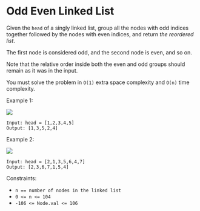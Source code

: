 # Odd Even Linked List

Given the `head` of a singly linked list, group all the nodes with odd indices together followed by the nodes with even indices, and return *the reordered list*.

The first node is considered odd, and the second node is even, and so on.

Note that the relative order inside both the even and odd groups should remain as it was in the input.

You must solve the problem in `O(1)` extra space complexity and `O(n)` time complexity.

Example 1:


![](https://assets.leetcode.com/uploads/2021/03/10/oddeven-linked-list.jpg)
```
Input: head = [1,2,3,4,5]
Output: [1,3,5,2,4]
```

Example 2:

![](https://assets.leetcode.com/uploads/2021/03/10/oddeven2-linked-list.jpg)

```
Input: head = [2,1,3,5,6,4,7]
Output: [2,3,6,7,1,5,4]
```

Constraints:
-   `n == number of nodes in the linked list`
-   `0 <= n <= 104`
-   `-106 <= Node.val <= 106`